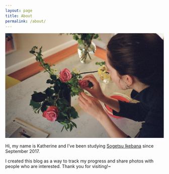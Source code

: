 ```yaml
---
layout: page
title: About
permalink: /about/
---
```


![me placing an arrangement](/assets/me.png)

Hi, my  name is Katherine and I’ve been studying [Sogetsu Ikebana](https://www.sogetsu.or.jp/e/about/) since September 2017. 

I created this blog as a way to track my progress and share photos with people who are interested. Thank you for visiting!~